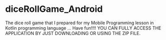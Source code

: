 # diceRollGame_Android
The dice roll game that I prepared for my Mobile Programming lesson in Kotlin programming language ... Have fun!!!!
YOU CAN FULLY ACCESS THE APPLICATION BY JUST DOWNLOADING OR USING THE ZIP FILE.
